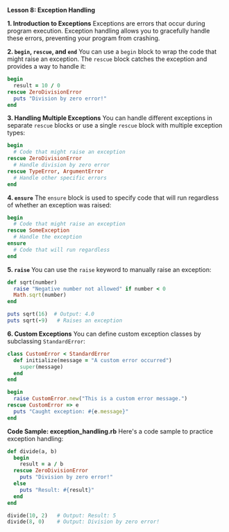 **Lesson 8: Exception Handling**

**1. Introduction to Exceptions**
Exceptions are errors that occur during program execution. Exception handling allows you to gracefully handle these errors, preventing your program from crashing.

**2. `begin`, `rescue`, and `end`**
You can use a `begin` block to wrap the code that might raise an exception. The `rescue` block catches the exception and provides a way to handle it:

```ruby
begin
  result = 10 / 0
rescue ZeroDivisionError
  puts "Division by zero error!"
end
```

**3. Handling Multiple Exceptions**
You can handle different exceptions in separate `rescue` blocks or use a single `rescue` block with multiple exception types:

```ruby
begin
  # Code that might raise an exception
rescue ZeroDivisionError
  # Handle division by zero error
rescue TypeError, ArgumentError
  # Handle other specific errors
end
```

**4. `ensure`**
The `ensure` block is used to specify code that will run regardless of whether an exception was raised:

```ruby
begin
  # Code that might raise an exception
rescue SomeException
  # Handle the exception
ensure
  # Code that will run regardless
end
```

**5. `raise`**
You can use the `raise` keyword to manually raise an exception:

```ruby
def sqrt(number)
  raise "Negative number not allowed" if number < 0
  Math.sqrt(number)
end

puts sqrt(16)  # Output: 4.0
puts sqrt(-9)   # Raises an exception
```

**6. Custom Exceptions**
You can define custom exception classes by subclassing `StandardError`:

```ruby
class CustomError < StandardError
  def initialize(message = "A custom error occurred")
    super(message)
  end
end

begin
  raise CustomError.new("This is a custom error message.")
rescue CustomError => e
  puts "Caught exception: #{e.message}"
end
```

**Code Sample: exception_handling.rb**
Here's a code sample to practice exception handling:

```ruby
def divide(a, b)
  begin
    result = a / b
  rescue ZeroDivisionError
    puts "Division by zero error!"
  else
    puts "Result: #{result}"
  end
end

divide(10, 2)   # Output: Result: 5
divide(8, 0)    # Output: Division by zero error!
```

